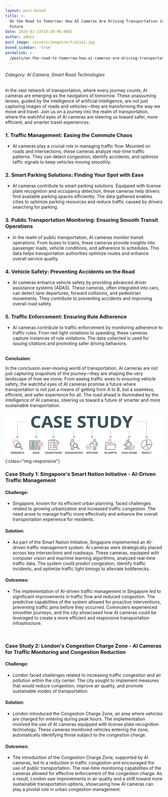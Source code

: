 ```yaml
---
layout: post-boxed
title: >-
  On the Road to Tomorrow: How AI Cameras Are Driving Transportation into the
  Future
date: 2024-01-23T18:30:00.000Z
author: admin
post_image: /assets/images/art/aia12.jpg
boxed_sidebar: 'true'
permalink: >-
  /posts/on-the-road-to-tomorrow-how-ai-cameras-are-driving-transportation-into-the-future
---
```


###### Category: AI Camera, Smart Road Technologies

In the vast network of transportation, where every journey counts, AI cameras are emerging as the navigators of tomorrow. These unassuming lenses, guided by the intelligence of artificial intelligence, are not just capturing images of roads and vehicles—they are transforming the way we move and travel. Join us on a journey into the realm of transportation, where the watchful eyes of AI cameras are steering us toward safer, more efficient, and smarter travel experiences.

### 1. Traffic Management: Easing the Commute Chaos

* AI cameras play a crucial role in managing traffic flow. Mounted on roads and intersections, these cameras analyze real-time traffic patterns. They can detect congestion, identify accidents, and optimize taffic signals to keep vehicles moving smoothly.

### 2. Smart Parking Solutions: Finding Your Spot with Ease

* AI cameras contribute to smart parking solutions. Equipped with license plate recognition and occupancy detection, these cameras help drivers find available parking spaces efficiently. The data gathered enables cities to optimize parking resources and reduce traffic caused by drivers searching for parking.

### 3. Public Transportation Monitoring: Ensuring Smooth Transit Operations

* In the realm of public transportation, AI cameras monitor transit operations. From buses to trains, these cameras provide insights into passenger loads, vehicle conditions, and adherence to schedules. This data helps transportation authorities optimize routes and enhance overall service quality.

### 4. Vehicle Safety: Preventing Accidents on the Road

* AI cameras enhance vehicle safety by providing advanced driver assistance systems (ADAS). These cameras, often integrated into cars, can detect lane departures, forward collisions, and pedestrian movements. They contribute to preventing accidents and improving overall road safety.

### 5. Traffic Enforcement: Ensuring Rule Adherence

* AI cameras contribute to traffic enforcement by monitoring adherence to traffic rules. From red-light violations to speeding, these cameras capture instances of rule violations. The data collected is used for issuing citations and promoting safer driving behaviors.

<br>
<b>Conclusion:</b>
<p>
In the conclusion ever-moving world of transportation, AI cameras are not just capturing snapshots of the journey—they are shaping the very landscape of how we move. From easing traffic woes to ensuring vehicle safety, the watchful eyes of AI cameras promise a future where transportation is not just a means of getting from A to B, but a seamless, efficient, and safer experience for all. The road ahead is illuminated by the intelligence of AI cameras, steering us toward a future of smarter and more sustainable transportation.
</p>

![Image Using Kramdown](/assets/images/art/case.png){:class="img-responsive"}

### Case Study 1: Singapore's Smart Nation Initiative - AI-Driven Traffic Management

#### Challenge:

* Singapore, known for its efficient urban planning, faced challenges related to growing urbanization and increased traffic congestion. The need arose to manage traffic more effectively and enhance the overall transportation experience for residents.

#### Solution:

* As part of the Smart Nation Initiative, Singapore implemented an AI-driven traffic management system. AI cameras were strategically placed across key intersections and roadways. These cameras, equipped with computer vision and machine learning algorithms, analyzed real-time traffic data. The system could predict congestion, identify traffic incidents, and optimize traffic light timings to alleviate bottlenecks.

#### Outcomes:

* The implementation of AI-driven traffic management in Singapore led to significant improvements in traffic flow and reduced congestion. The predictive capabilities of the system allowed for proactive interventions, preventing traffic jams before they occurred. Commuters experienced smoother journeys, and the city showcased how AI cameras could be leveraged to create a more efficient and responsive transportation infrastructure.

<br>

### Case Study 2: London's Congestion Charge Zone - AI Cameras for Traffic Monitoring and Congestion Reduction

#### Challenge:

* London faced challenges related to increasing traffic congestion and air pollution within the city center. The city sought to implement measures that would reduce congestion, improve air quality, and promote sustainable modes of transportation.

#### Solution:

* London introduced the Congestion Charge Zone, an area where vehicles are charged for entering during peak hours. The implementation involved the use of AI cameras equipped with license plate recognition technology. These cameras monitored vehicles entering the zone, automatically identifying those subject to the congestion charge.

#### Outcomes:

* The introduction of the Congestion Charge Zone, supported by AI cameras, led to a reduction in traffic congestion and encouraged the use of public transportation. The real-time monitoring capabilities of the cameras allowed for effective enforcement of the congestion charge. As a result, London saw improvements in air quality and a shift toward more sustainable transportation options, showcasing how AI cameras can play a pivotal role in urban congestion management.
